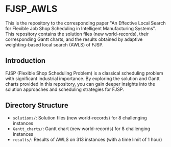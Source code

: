 # FJSP_AWLS

This is the repository to the corresponding paper "An Effective Local Search for Flexible Job Shop Scheduling in Intelligent Manufacturing Systems". 
This repository contains the solution files (new world-records), their corresponding Gantt charts, and the results obtained by adaptive weighting-based local search (AWLS) of FJSP.

## Introduction

FJSP (Flexible Shop Scheduling Problem) is a classical scheduling problem with significant industrial importance. By exploring the solution and Gantt charts provided in this repository, you can gain deeper insights into the solution approaches and scheduling strategies for FJSP.

## Directory Structure

- `solutions/`: Solution files (new world-records) for 8 challenging instances
- `Gantt_charts/`: Gantt chart (new world-records) for 8 challenging instances
- `results/`: Results of AWLS on 313 instances (with a time limit of 1 hour) 



